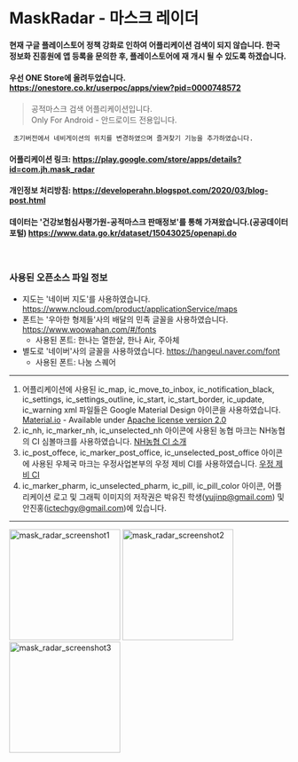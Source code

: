 # MaskRadar - 마스크 레이더   

#### 현재 구글 플레이스토어 정책 강화로 인하여 어플리케이션 검색이 되지 않습니다. 한국 정보화 진흥원에 앱 등록을 문의한 후, 플레이스토어에 재 개시 될 수 있도록 하겠습니다.
#### 우선 ONE Store에 올려두었습니다. <https://onestore.co.kr/userpoc/apps/view?pid=0000748572>      
     
                
> 공적마스크 검색 어플리케이션입니다.   
> Only For Android - 안드로이드 전용입니다.

     초기버전에서 네비게이션의 위치를 변경하였으며 즐겨찾기 기능을 추가하였습니다. 
     
  
#### 어플리케이션 링크: <https://play.google.com/store/apps/details?id=com.jh.mask_radar>    
#### 개인정보 처리방침: <https://developerahn.blogspot.com/2020/03/blog-post.html>   
#### 데이터는 '건강보험심사평가원-공적마스크 판매정보'를 통해 가져왔습니다.(공공데이터포털) <https://www.data.go.kr/dataset/15043025/openapi.do>
&nbsp;
### 사용된 오픈소스 파일 정보
* 지도는 '네이버 지도'를 사용하였습니다. <https://www.ncloud.com/product/applicationService/maps>   
* 폰트는 '우아한 형제들'사의 배달의 민족 글꼴을 사용하였습니다. <https://www.woowahan.com/#/fonts>   
  + 사용된 폰트: 한나는 열한살, 한나 Air, 주아체
* 별도로 '네이버'사의 글꼴을 사용하였습니다. <https://hangeul.naver.com/font>
  + 사용된 폰트: 나눔 스퀘어   
* * *
1. 어플리케이션에 사용된 ic_map, ic_move_to_inbox, ic_notification_black, ic_settings, ic_settings_outline, ic_start, ic_start_border, ic_update, ic_warning xml 파일들은 Google Material Design 아이콘을 사용하였습니다.   &nbsp;   [Material.io](https://material.io/resources/icons/?style=baseline, "Material Design") - Available under [Apache license version 2.0](https://www.apache.org/licenses/LICENSE-2.0.html, "Apache license link")   
2. ic_nh, ic_marker_nh, ic_unselected_nh 아이콘에 사용된 농협 마크는 NH농협의 CI 심볼마크를 사용하였습니다. [NH농협 CI 소개](https://www.nonghyup.com/introduce/ci/symbol.do, "NH농협 CI 소개링크") 
3. ic_post_offece, ic_marker_post_office, ic_unselected_post_office 아이콘에 사용된 우체국 마크는 우정사업본부의 우정 제비 CI를 사용하였습니다. [우정 제비 CI](http://www.koreapost.go.kr/, "우정사업본부 CI")
4. ic_marker_pharm, ic_unselected_pharm, ic_pill, ic_pill_color 아이콘, 어플리케이션 로고 및 그래픽 이미지의 저작권은 박유진 학생(yujinp@gmail.com) 및 안진홍(ictechgy@gmail.com)에 있습니다. 
* * *
<img width="200" alt="mask_radar_screenshot1" src="https://user-images.githubusercontent.com/39452092/79042879-4a02d800-7c36-11ea-9f58-b67c30b226f4.png">
<img width="200" alt="mask_radar_screenshot2" src="https://user-images.githubusercontent.com/39452092/79042880-4e2ef580-7c36-11ea-8a85-2bd36b73a748.png">
<img width="200" alt="mask_radar_screenshot3" src="https://user-images.githubusercontent.com/39452092/79042881-4f602280-7c36-11ea-8786-fa543814142d.png">
